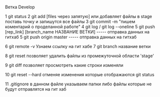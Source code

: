 Ветка Develop

1 git status
2 git add [files через запятую] или добавляет файлы в stage  поставь точку и запишутся все файлы
3 git commit -m "пишем коментарий о проделанной работе" 
4 git log / git log --oneline 
5 git push [rep_link] [branch_name НАЗВАНИЕ ВЕТКИ] ----- отправка данных на гитхаб 
5 git push origin master            ----- отправка данных на гитхаб


6 git remote -v Узнаем ссылку на гит хабе
7 git branch название ветки

8 git reset  позволяет удалить файлы из промежуточной области 'stage'

9 git diff   позволяет просмотреть какие строки изменяли

10 git reset --hard отменяе изменения которые отображаются git status

11 .gitignore в данном файле указываем папки либо файлы которые не будут отправлятся на гит хаб

